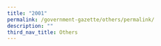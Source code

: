 ```yaml
---
title: "2001"
permalink: /government-gazette/others/permalink/
description: ""
third_nav_title: Others
---
```

